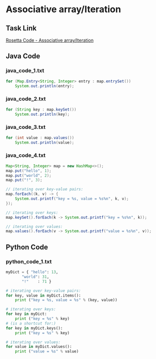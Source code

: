 # Associative array/Iteration

## Task Link
[Rosetta Code - Associative array/Iteration](https://rosettacode.org/wiki/Associative_array/Iteration)

## Java Code
### java_code_1.txt
```java
for (Map.Entry<String, Integer> entry : map.entrySet())
    System.out.println(entry);

```

### java_code_2.txt
```java
for (String key : map.keySet())
    System.out.println(key);

```

### java_code_3.txt
```java
for (int value : map.values())
    System.out.println(value);

```

### java_code_4.txt
```java
Map<String, Integer> map = new HashMap<>();
map.put("hello", 1);
map.put("world", 2);
map.put("!", 3);

// iterating over key-value pairs:
map.forEach((k, v) -> {
    System.out.printf("key = %s, value = %s%n", k, v);
});

// iterating over keys:
map.keySet().forEach(k -> System.out.printf("key = %s%n", k));

// iterating over values:
map.values().forEach(v -> System.out.printf("value = %s%n", v));

```

## Python Code
### python_code_1.txt
```python
myDict = { "hello": 13,
	   "world": 31,
	   "!"    : 71 }

# iterating over key-value pairs:
for key, value in myDict.items():
    print ("key = %s, value = %s" % (key, value))

# iterating over keys:
for key in myDict:
    print ("key = %s" % key)
# (is a shortcut for:)
for key in myDict.keys():
    print ("key = %s" % key)

# iterating over values:
for value in myDict.values():
    print ("value = %s" % value)

```


